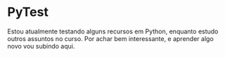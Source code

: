 # PyTest
Estou atualmente testando alguns recursos em Python, enquanto estudo outros assuntos no curso. Por achar bem interessante, e aprender algo novo vou subindo aqui.
